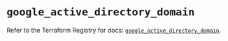 # `google_active_directory_domain`

Refer to the Terraform Registry for docs: [`google_active_directory_domain`](https://registry.terraform.io/providers/hashicorp/google/5.25.0/docs/resources/active_directory_domain).
